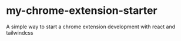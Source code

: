 # my-chrome-extension-starter
A simple way to start a chrome extension development with react and tailwindcss

